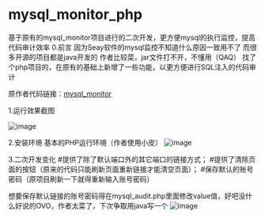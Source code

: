 # mysql_monitor_php
基于原有的mysql_monitor项目进行的二次开发，更方便mysql的执行监控，提高代码审计效率
0.前言
因为Seay软件的mysql监控不知道什么原因一致用不了
而很多开源的项目都是java开发的
作者比较菜，jar文件打不开，不懂用（QAQ）
找了个php项目的，在原有的基础上新增了一些功能，以更方便进行SQL注入的代码审计



原作者代码链接：[mysql_monitor](https://github.com/amulx/mysql_monitor)


1.运行效果截图

![image](https://user-images.githubusercontent.com/98884431/235581026-19b8eeec-f030-4cae-86e0-eaae5539f565.png)





2.安装环境
基本的PHP运行环境（作者使用小皮）
![image](https://user-images.githubusercontent.com/98884431/235581946-0d0a51a3-2300-446f-aeeb-2b7249d88cb2.png)



3.二次开发变化
   #提供了除了默认端口外的其它端口的链接方式；
	 #提供了清除页面的按钮（原来的代码只能刷新页面重新链接才能清空页面）；
	 #保存默认的账号密码（原项目刷新一下就得重新输入账号密码）
	 
想要保存默认链接的账号密码得在mysql_audit.php里面修改value值，好吧没什么好说的OVO，作者太菜了，下次争取用java写一个
![image](https://user-images.githubusercontent.com/98884431/235582030-9854e567-d102-4c14-9a2e-d489f806d270.png)

	
	


